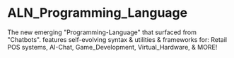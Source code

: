 # ALN_Programming_Language
The new emerging "Programming-Language" that surfaced from "Chatbots". features self-evolving syntax &amp; utilities &amp; frameworks for: Retail POS systems, AI-Chat, Game_Development, Virtual_Hardware, &amp; MORE!
